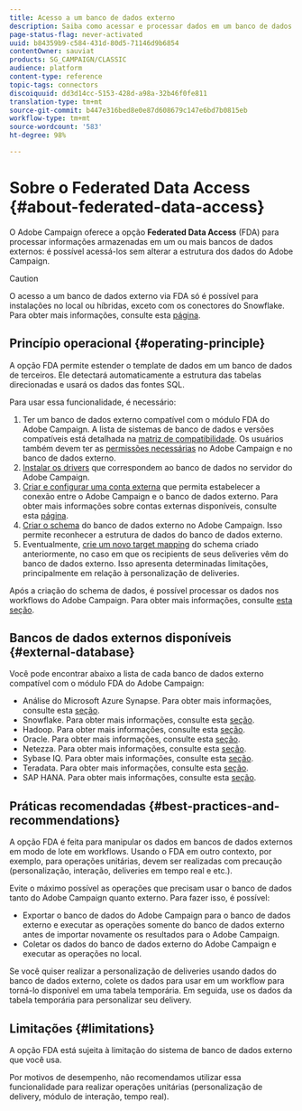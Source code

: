 ```yaml
---
title: Acesso a um banco de dados externo
description: Saiba como acessar e processar dados em um banco de dados externo
page-status-flag: never-activated
uuid: b84359b9-c584-431d-80d5-71146d9b6854
contentOwner: sauviat
products: SG_CAMPAIGN/CLASSIC
audience: platform
content-type: reference
topic-tags: connectors
discoiquuid: dd3d14cc-5153-428d-a98a-32b46f0fe811
translation-type: tm+mt
source-git-commit: b447e316bed8e0e87d608679c147e6bd7b0815eb
workflow-type: tm+mt
source-wordcount: '583'
ht-degree: 98%

---
```



# Sobre o Federated Data Access {#about-federated-data-access}

O Adobe Campaign oferece a opção **Federated Data Access** (FDA) para processar informações armazenadas em um ou mais bancos de dados externos: é possível acessá-los sem alterar a estrutura dos dados do Adobe Campaign.

>[!CAUTION]
>
>O acesso a um banco de dados externo via FDA só é possível para instalações no local ou híbridas, exceto com os conectores do Snowflake. Para obter mais informações, consulte esta [página](https://helpx.adobe.com/br/campaign/kb/acc-on-prem-vs-hosted.html).

## Princípio operacional {#operating-principle}

A opção FDA permite estender o template de dados em um banco de dados de terceiros. Ele detectará automaticamente a estrutura das tabelas direcionadas e usará os dados das fontes SQL.

Para usar essa funcionalidade, é necessário:

1. Ter um banco de dados externo compatível com o módulo FDA do Adobe Campaign. A lista de sistemas de banco de dados e versões compatíveis está detalhada na [matriz de compatibilidade](https://helpx.adobe.com/br/campaign/kb/compatibility-matrix.html). Os usuários também devem ter as [permissões necessárias](../../platform/using/remote-database-access-rights.md) no Adobe Campaign e no banco de dados externo.
1. [Instalar os drivers](../../platform/using/specific-configuration-database.md) que correspondem ao banco de dados no servidor do Adobe Campaign.
1. [Criar e configurar uma conta externa](../../platform/using/connecting-to-database.md) que permita estabelecer a conexão entre o Adobe Campaign e o banco de dados externo. Para obter mais informações sobre contas externas disponíveis, consulte esta [página](../../platform/using/external-accounts.md).
1. [Criar o schema](../../platform/using/creating-data-schema.md) do banco de dados externo no Adobe Campaign. Isso permite reconhecer a estrutura de dados do banco de dados externo.
1. Eventualmente, [crie um novo target mapping](../../platform/using/defining-data-mapping.md) do schema criado anteriormente, no caso em que os recipients de seus deliveries vêm do banco de dados externo. Isso apresenta determinadas limitações, principalmente em relação à personalização de deliveries.

Após a criação do schema de dados, é possível processar os dados nos workflows do Adobe Campaign. Para obter mais informações, consulte [esta seção](../../workflow/using/accessing-an-external-database--fda-.md).

## Bancos de dados externos disponíveis {#external-database}

Você pode encontrar abaixo a lista de cada banco de dados externo compatível com o módulo FDA do Adobe Campaign:

* Análise do Microsoft Azure Synapse. Para obter mais informações, consulte esta [seção](../../platform/using/specific-configuration-database.md#azure-external).
* Snowflake. Para obter mais informações, consulte esta [seção](../../platform/using/specific-configuration-database.md#configure-access-to-snowflake).
* Hadoop. Para obter mais informações, consulte esta [seção](../../platform/using/specific-configuration-database.md#configure-access-to-hadoop-3).
* Oracle. Para obter mais informações, consulte esta [seção](../../platform/using/specific-configuration-database.md#configure-access-to-oracle).
* Netezza. Para obter mais informações, consulte esta [seção](../../platform/using/specific-configuration-database.md#configure-access-to-netezza).
* Sybase IQ. Para obter mais informações, consulte esta [seção](../../platform/using/specific-configuration-database.md#configure-access-to-sybase-iq).
* Teradata. Para obter mais informações, consulte esta [seção](../../platform/using/specific-configuration-database.md#configure-access-to-teradata).
* SAP HANA. Para obter mais informações, consulte esta [seção](../../platform/using/specific-configuration-database.md).

## Práticas recomendadas {#best-practices-and-recommendations}

A opção FDA é feita para manipular os dados em bancos de dados externos em modo de lote em workflows. Usando o FDA em outro contexto, por exemplo, para operações unitárias, devem ser realizadas com precaução (personalização, interação, deliveries em tempo real e etc.).

Evite o máximo possível as operações que precisam usar o banco de dados tanto do Adobe Campaign quanto externo. Para fazer isso, é possível:

* Exportar o banco de dados do Adobe Campaign para o banco de dados externo e executar as operações somente do banco de dados externo antes de importar novamente os resultados para o Adobe Campaign.
* Coletar os dados do banco de dados externo do Adobe Campaign e executar as operações no local.

Se você quiser realizar a personalização de deliveries usando dados do banco de dados externo, colete os dados para usar em um workflow para torná-lo disponível em uma tabela temporária. Em seguida, use os dados da tabela temporária para personalizar seu delivery.

## Limitações {#limitations}

A opção FDA está sujeita à limitação do sistema de banco de dados externo que você usa.

Por motivos de desempenho, não recomendamos utilizar essa funcionalidade para realizar operações unitárias (personalização de delivery, módulo de interação, tempo real).
